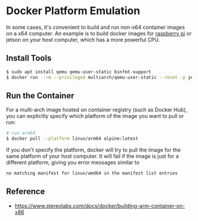 # Docker Platform Emulation

In some cases, it's convenient to build and run non-x64 container images on a x64 computer. An example is to build docker images for [raspberry pi](../../hardware/raspberrypi/raspberrypi-cross-chroot-docker.md) or jetson on your host computer, which has a more powerful CPU.

## Install Tools

```bash
$ sudo apt install qemu qemu-user-static binfmt-support
$ docker run --rm --privileged multiarch/qemu-user-static --reset -p yes
```

## Run the Container

For a multi-arch image hosted on container registry (such as Docker Hub), you can explicitly specify which platform of the image you want to pull or run:

```bash
# run arm64
$ docker pull --platform linux/arm64 alpine:latest
```

If you don't specify the platform, docker will try to pull the image for the same platform of your host computer. It will fail if the image is just for a different platform, giving you error messages similar to

```bash
no matching manifest for linux/amd64 in the manifest list entries
```


## Reference

* https://www.stereolabs.com/docs/docker/building-arm-container-on-x86